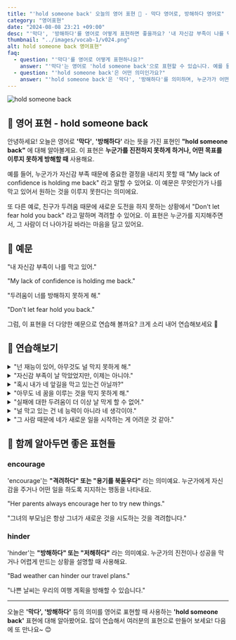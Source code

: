 ```yaml
---
title: "'hold someone back' 오늘의 영어 표현 🚫 - 막다 영어로, 방해하다 영어로"
category: "영어표현"
date: "2024-08-08 23:21 +09:00"
desc: "'막다', '방해하다'를 영어로 어떻게 표현하면 좋을까요? '내 자신감 부족이 나를 막고 있어.', '두려움이 너를 방해하지 못하게 해.' 등을 영어로 표현하는 법을 배워봅시다. 다양한 예문을 통해서 연습하고 본인의 표현으로 만들어 보세요."
thumbnail: "../images/vocab-1/v024.png"
alt: hold someone back 영어표현"
faq:
  - question: "'막다'를 영어로 어떻게 표현하나요?"
    answer: "'막다'는 영어로 'hold someone back'으로 표현할 수 있습니다. 예를 들어, '내 자신감 부족이 나를 막고 있어'는 'My lack of confidence is holding me back'이라고 말할 수 있습니다."
  - question: "'hold someone back'은 어떤 의미인가요?"
    answer: "'hold someone back'은 '막다', '방해하다'를 의미하며, 누군가가 어떤 일을 진행하는 것을 방해하거나 제한하는 상황에서 사용합니다."
---
```


![hold someone back](../images/vocab-1/v024-1.avif)

## 🌟 영어 표현 - hold someone back

안녕하세요! 오늘은 영어로 **'막다'**, **'방해하다'** 라는 뜻을 가진 표현인 **"hold someone back"** 에 대해 알아볼게요. 이 표현은 **누군가를 진전하지 못하게 하거나, 어떤 목표를 이루지 못하게 방해할 때** 사용해요.

예를 들어, 누군가가 자신감 부족 때문에 중요한 결정을 내리지 못할 때 "My lack of confidence is holding me back" 라고 말할 수 있어요. 이 예문은 무엇인가가 나를 막고 있어서 원하는 것을 이루지 못한다는 의미에요.

또 다른 예로, 친구가 두려움 때문에 새로운 도전을 하지 못하는 상황에서 "Don't let fear hold you back" 라고 말하며 격려할 수 있어요. 이 표현은 누군가를 지지해주면서, 그 사람이 더 나아가길 바라는 마음을 담고 있어요.

<script async src="https://pagead2.googlesyndication.com/pagead/js/adsbygoogle.js?client=ca-pub-1465612013356152"
     crossorigin="anonymous"></script>
<!-- engple-horizontal-ad -->

<ins class="adsbygoogle"
     style="display:block"
     data-ad-client="ca-pub-1465612013356152"
     data-ad-slot="2106896038"
     data-ad-format="auto"
     data-full-width-responsive="true"></ins>

<script>
     (adsbygoogle = window.adsbygoogle || []).push({});
</script>

## 📖 예문

"내 자신감 부족이 나를 막고 있어."

"My lack of confidence is holding me back."

"두려움이 너를 방해하지 못하게 해."

"Don't let fear hold you back."

그럼, 이 표현을 더 다양한 예문으로 연습해 볼까요? 크게 소리 내어 연습해보세요 🚀

## 💬 연습해보기

<details>
<summary>"넌 재능이 있어, 아무것도 널 막지 못하게 해."</summary>
<span>"You've got the talent; don't let anything hold you back."</span>
</details>

<details>
<summary>"자신감 부족이 날 막았었지만, 이제는 아니야."</summary>
<span>"My lack of confidence <a href="/blog/in-english/143.used-to/">used to</a> hold me back, but not anymore."</span>
</details>

<details>
<summary>"혹시 내가 네 앞길을 막고 있는건 아닐까?"</summary>
<span>"Am I possibly holding you back?"</span>
</details>

<details>
<summary>"아무도 네 꿈을 이루는 것을 막지 못하게 해."</summary>
<span>"Don't let anyone hold you back from achieving your dreams."</span>
</details>

<details>
<summary>"실패에 대한 두려움이 더 이상 날 막게 할 수 없어."</summary>
<span>"I can't let the fear of failure hold me back any longer."</span>
</details>

<details>
<summary>"널 막고 있는 건 네 능력이 아니라 네 생각이야."</summary>
<span>"It’s your mindset that’s holding you back, not your abilities."</span>
</details>

<details>
<summary>"그 사람 때문에 네가 새로운 일을 시작하는 게 어려운 것 같아."</summary>
<span>"It seems like that person is holding you back from starting something new."</span>
</details>

## 🤝 함께 알아두면 좋은 표현들

### encourage

'encourage'는 **"격려하다" 또는 "용기를 북돋우다"** 라는 의미예요. 누군가에게 자신감을 주거나 어떤 일을 하도록 지지하는 행동을 나타내요.

"Her parents always encourage her to try new things."

"그녀의 부모님은 항상 그녀가 새로운 것을 시도하는 것을 격려합니다."

### hinder

'hinder'는 **"방해하다" 또는 "저해하다"** 라는 의미예요. 누군가의 진전이나 성공을 막거나 어렵게 만드는 상황을 설명할 때 사용해요.

"Bad weather can hinder our travel plans."

"나쁜 날씨는 우리의 여행 계획을 방해할 수 있습니다."

---

오늘은 **'막다', '방해하다'** 등의 의미를 영어로 표현할 때 사용하는 **'hold someone back'** 표현에 대해 알아봤어요. 많이 연습해서 여러분의 표현으로 만들어 보세요! 다음에 또 만나요~ 😊
